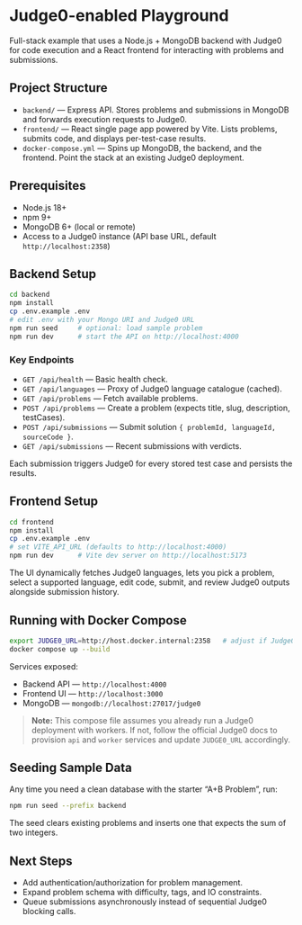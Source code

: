 # Judge0-enabled Playground

Full-stack example that uses a Node.js + MongoDB backend with Judge0 for code execution and a React frontend for interacting with problems and submissions.

## Project Structure

- `backend/` — Express API. Stores problems and submissions in MongoDB and forwards execution requests to Judge0.
- `frontend/` — React single page app powered by Vite. Lists problems, submits code, and displays per-test-case results.
- `docker-compose.yml` — Spins up MongoDB, the backend, and the frontend. Point the stack at an existing Judge0 deployment.

## Prerequisites

- Node.js 18+
- npm 9+
- MongoDB 6+ (local or remote)
- Access to a Judge0 instance (API base URL, default `http://localhost:2358`)

## Backend Setup

```bash
cd backend
npm install
cp .env.example .env
# edit .env with your Mongo URI and Judge0 URL
npm run seed     # optional: load sample problem
npm run dev      # start the API on http://localhost:4000
```

### Key Endpoints

- `GET /api/health` — Basic health check.
- `GET /api/languages` — Proxy of Judge0 language catalogue (cached).
- `GET /api/problems` — Fetch available problems.
- `POST /api/problems` — Create a problem (expects title, slug, description, testCases).
- `POST /api/submissions` — Submit solution `{ problemId, languageId, sourceCode }`.
- `GET /api/submissions` — Recent submissions with verdicts.

Each submission triggers Judge0 for every stored test case and persists the results.

## Frontend Setup

```bash
cd frontend
npm install
cp .env.example .env
# set VITE_API_URL (defaults to http://localhost:4000)
npm run dev      # Vite dev server on http://localhost:5173
```

The UI dynamically fetches Judge0 languages, lets you pick a problem, select a supported language, edit code, submit, and review Judge0 outputs alongside submission history.

## Running with Docker Compose

```bash
export JUDGE0_URL=http://host.docker.internal:2358   # adjust if Judge0 runs elsewhere
docker compose up --build
```

Services exposed:

- Backend API — `http://localhost:4000`
- Frontend UI — `http://localhost:3000`
- MongoDB — `mongodb://localhost:27017/judge0`

> **Note:** This compose file assumes you already run a Judge0 deployment with workers. If not, follow the official Judge0 docs to provision `api` and `worker` services and update `JUDGE0_URL` accordingly.

## Seeding Sample Data

Any time you need a clean database with the starter “A+B Problem”, run:

```bash
npm run seed --prefix backend
```

The seed clears existing problems and inserts one that expects the sum of two integers.

## Next Steps

- Add authentication/authorization for problem management.
- Expand problem schema with difficulty, tags, and IO constraints.
- Queue submissions asynchronously instead of sequential Judge0 blocking calls.

